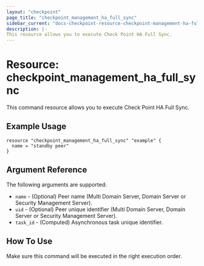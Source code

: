 ```yaml
---
layout: "checkpoint"
page_title: "checkpoint_management_ha_full_sync"
sidebar_current: "docs-checkpoint-resource-checkpoint-management-ha-full-sync"
description: |-
This resource allows you to execute Check Point HA Full Sync.
---
```


# Resource: checkpoint_management_ha_full_sync

This command resource allows you to execute Check Point HA Full Sync.

## Example Usage


```hcl
resource "checkpoint_management_ha_full_sync" "example" {
  name = "standby peer"
}
```

## Argument Reference

The following arguments are supported:

* `name` - (Optional) Peer name (Multi Domain Server, Domain Server or Security Management Server). 
* `uid` - (Optional) Peer unique identifier (Multi Domain Server, Domain Server or Security Management Server).
* `task_id` - (Computed) Asynchronous task unique identifier. 


## How To Use
Make sure this command will be executed in the right execution order.